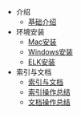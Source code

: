 * 介绍
  * [基础介绍](article/es/article_0.md)
* 环境安装
  * [Mac安装](article/es/article_4.md)
  * [Windows安装](article/es/article_5.md)
  * [ELK安装](article/es/article_6.md)
* 索引与文档
  * [索引与文档](article/es/article_1.md) 
  * [索引操作总结](article/es/article_2.md)
  * [文档操作总结](article/es/article_3.md)
